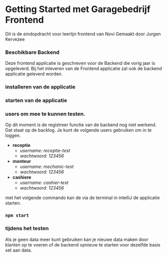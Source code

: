 # Getting Started met Garagebedrijf Frontend
Dit is de eindopdracht voor leerlijn frontend van Novi
Gemaakt door Jurgen Kervezee

### Beschikbare Backend 
Deze frontend applicatie is geschreven voor de Backend die vorig jaar is opgeleverd. 
Bij het inleveren van de Frontend applicatie zal ook de backend applicatie geleverd worden. 

### installeren van de applicatie

### starten van de applicatie

### users om mee te kunnen testen. 
Op dit moment is de registreer functie van de backend nog niet werkend. Dat staat op de backlog. 
Je kunt de volgende users gebruiken om in te loggen. 

- **receptie**
  - *username:   receptie-test* 
  - *wachtwoord: 123456*
- **monteur**
    - *username:   mechanic-test*
    - *wachtwoord: 123456*
- **cashiere**
    - *username:   cashier-test*
    - *wachtwoord: 123456*

met het volgende commando kan de via de terminal in intelliJ de applicatie starten. 
### `npm start`

### tijdens het testen
Als je geen data meer kunt gebruiken kan je nieuwe data maken door klanten op te voeren 
of de backend opnieuw te starten voor dezelfde basis set aan data. 

